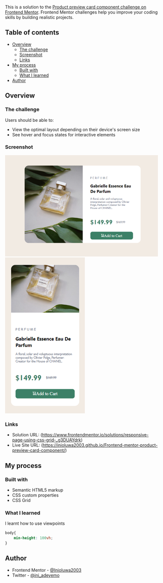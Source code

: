 This is a solution to the [Product preview card component challenge on Frontend Mentor](https://www.frontendmentor.io/challenges/product-preview-card-component-GO7UmttRfa). Frontend Mentor challenges help you improve your coding skills by building realistic projects. 

## Table of contents

- [Overview](#overview)
  - [The challenge](#the-challenge)
  - [Screenshot](#screenshot)
  - [Links](#links)
- [My process](#my-process)
  - [Built with](#built-with)
  - [What I learned](#what-i-learned)
- [Author](#author)

## Overview

### The challenge

Users should be able to:

- View the optimal layout depending on their device's screen size
- See hover and focus states for interactive elements

### Screenshot

![](./Desktop-view.png)
![](./Mobile-view.png)

### Links

- Solution URL: (https://www.frontendmentor.io/solutions/responsive-page-using-css-grid-_g3DUAYdrk)
- Live Site URL: (https://inioluwa2003.github.io/Frontend-mentor-product-preview-card-component/)

## My process

### Built with

- Semantic HTML5 markup
- CSS custom properties
- CSS Grid

### What I learned

I learnt how to use viewpoints


```css
body{
    min-height: 100vh;
}
```

## Author

- Frontend Mentor - [@Inioluwa2003](https://www.frontendmentor.io/profile/Inioluwa2003)
- Twitter - [@ini_adeyemo](https://www.twitter.com/ini_adeyemo)
